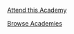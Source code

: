 <a href="#" class="academy-purchase-start rsvp-button" data-dorsvp="0" data-full_message="Academy Full" data-free_message="Attend this Academy: Claim Your Free Insider Access Seat" data-freemaxed_message="Insider Access Full" data-event_id="{{ event_id }}" data-start="Attend this Academy" data-logged_out="Attend this Academy" data-cancel="You're Attending!" data-type="academy" >Attend this Academy</a>
<!--<a href="http://maps.google.com?q={{ address }}" target="_blank">Directions to Venue</a>-->
<a href="/academies">Browse Academies</a>


